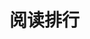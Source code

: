 <h1 class="post-title" itemprop="name headline">阅读排行</h1>
<div id="top"></div>
<script src="https://cdn1.lncld.net/static/js/av-core-mini-0.6.4.js"></script>
<script>AV.initialize("IncCJ9bPSktOja894HwhOFMB-gzGzoHsz", "2RFu5U1qeTIbTbWMRttTCWbU");</script>
<script type="text/javascript">
  var time=0
    var title=""
      var url=""
        var query = new AV.Query('Counter');
	  query.notEqualTo('id',0);
	    query.descending('time');
	      query.limit(1000);
	        query.find().then(function (todo) {
		    for (var i=0;i<1000;i++){
		          var result=todo[i].attributes;
			        time=result.time;
				      title=result.title;
				            url=result.url;
					          // var content="<a href='"+"https://hdlxt.github.io"+url+"'>"+title+"</a>"+"<br>"+"<font color='#fff'>"+"阅读次数："+time+"</font>"+"<br><br>";
						        var content="<p>"+"<font color='#1C1C1C'>"+"【文章热度:"+time+"℃】"+"</font>"+"<a href='"+"https://hdlxt.github.io"+url+"'>"+title+"</a>"+"</p>";
							      document.getElementById("top").innerHTML+=content
							          }
								    }, function (error) {
								        console.log("error");
									  });
									  </script>
